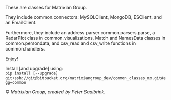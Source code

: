 These are classes for Matrixian Group.  

They include common.connectors: MySQLClient, MongoDB, ESClient, and an EmailClient.  

Furthermore, they include an address parser common.parsers.parse, a RadarPlot class in common.visualizations, Match and NamesData classes in common.persondata, and csv_read and csv_write functions in common.handlers.

Enjoy!

Install \[and upgrade\] using:  
`pip install [--upgrade] git+ssh://git@bitbucket.org/matrixiangroup_dev/common_classes_mx.git#egg=common`  



© _Matrixian Group, created by Peter Saalbrink._
